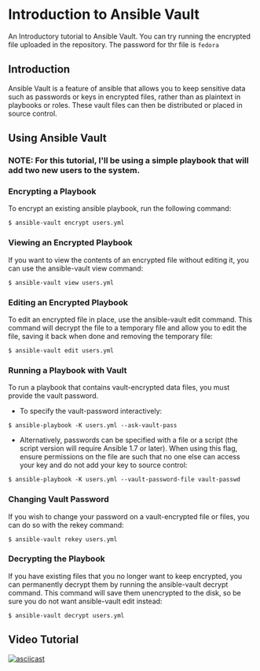 # Introduction to Ansible Vault #

An Introductory tutorial to Ansible Vault. You can try running the encrypted file uploaded in the repository. The password for thr file is `fedora`

## Introduction ##

Ansible Vault is a feature of ansible that allows you to keep sensitive data such as passwords or keys in encrypted files, rather than as plaintext in playbooks or roles. These vault files can then be distributed or placed in source control.

## Using Ansible Vault ##

### NOTE: For this tutorial, I'll be using a simple playbook that will add two new users to the system. ###

### Encrypting a Playbook ###

To encrypt an existing ansible playbook, run the following command:

```
$ ansible-vault encrypt users.yml
```

### Viewing an Encrypted Playbook ###
If you want to view the contents of an encrypted file without editing it, you can use the ansible-vault view command:

```
$ ansible-vault view users.yml
```

### Editing an Encrypted Playbook ###

To edit an encrypted file in place, use the ansible-vault edit command. This command will decrypt the file to a temporary file and allow you to edit the file, saving it back when done and removing the temporary file:

```
$ ansible-vault edit users.yml 
```

### Running a Playbook with Vault ###

To run a playbook that contains vault-encrypted data files, you must provide the vault password.

- To specify the vault-password interactively:

```
$ ansible-playbook -K users.yml --ask-vault-pass
```

- Alternatively, passwords can be specified with a file or a script (the script version will require Ansible 1.7 or later). When using this flag, ensure permissions on the file are such that no one else can access your key and do not add your key to source control:

```
$ ansible-playbook -K users.yml --vault-password-file vault-passwd
```

### Changing Vault Password ###

If you wish to change your password on a vault-encrypted file or files, you can do so with the rekey command:

```
$ ansible-vault rekey users.yml
```

### Decrypting the Playbook ###

If you have existing files that you no longer want to keep encrypted, you can permanently decrypt them by running the ansible-vault decrypt command. This command will save them unencrypted to the disk, so be sure you do not want ansible-vault edit instead:

```
$ ansible-vault decrypt users.yml 
```

## Video Tutorial ##

[![asciicast](https://asciinema.org/a/hry7UI8VL2duuLji0ncAtPlnp.png)](https://asciinema.org/a/hry7UI8VL2duuLji0ncAtPlnp)
